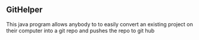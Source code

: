 ## GitHelper

This java program allows anybody to to easily convert an existing project on their computer into a git repo and pushes the repo to git hub
